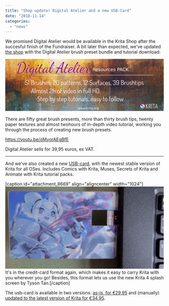 ```yaml
---
title: "Shop update! Digital Atelier and a new USB-Card"
date: "2018-11-14"
categories: 
  - "news"
---
```


We promised Digital Atelier would be available in the Krita Shop after the succesful finish of the Fundraiser. A bit later than expected, we've updated [the shop](https://krita.org/en/support-us/shop/) with the Digital Atelier brush preset bundle and tutorial download:

[![](images/promo-screen-02-1024x336.png)](https://gumroad.com/products/sFbEb)

There are fifty great brush presents, more than thirty brush tips, twenty paper textures and almost twohours of in-depth video tutorial, working you through the process of creating new brush presets.

https://youtu.be/oMyorAEgBfE

Digital Atelier sells for 39,95 euros, ex VAT.

* * *

And we've also created a new [USB-card](https://gumroad.com/products/qQmZf), with the newest stable version of Krita for all OSes. Includes Comics with Krita, Muses, Secrets of Krita and Animate with Krita tutorial packs.

\[caption id="attachment\_8669" align="aligncenter" width="1024"\][![](images/usbcard-1024x534.jpg)](https://gumroad.com/products/qQmZf) It's in the credit-card format again, which makes it easy to carry Krita with you wherever you go! Besides, this format lets us use the new Krita 4 splash screen by Tyson Tan.\[/caption\]

The usb-card is available in two versions: [as-is, for €29,95](https://gumroad.com/products/thwPJ) and (manually) [updated to the latest version of Krita for €34,95](https://gumroad.com/products/qQmZf/).

